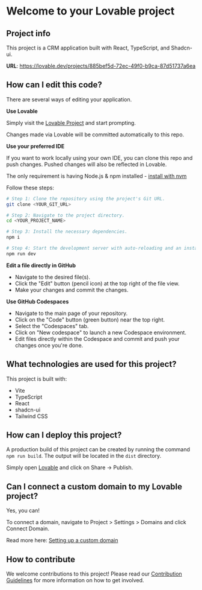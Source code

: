 # Welcome to your Lovable project

## Project info

This project is a CRM application built with React, TypeScript, and Shadcn-ui.

**URL**: https://lovable.dev/projects/885bef5d-72ec-49f0-b9ca-87d51737a6ea

## How can I edit this code?

There are several ways of editing your application.

**Use Lovable**

Simply visit the [Lovable Project](https://lovable.dev/projects/885bef5d-72ec-49f0-b9ca-87d51737a6ea) and start prompting.

Changes made via Lovable will be committed automatically to this repo.

**Use your preferred IDE**

If you want to work locally using your own IDE, you can clone this repo and push changes. Pushed changes will also be reflected in Lovable.

The only requirement is having Node.js & npm installed - [install with nvm](https://github.com/nvm-sh/nvm#installing-and-updating)

Follow these steps:

```sh
# Step 1: Clone the repository using the project's Git URL.
git clone <YOUR_GIT_URL>

# Step 2: Navigate to the project directory.
cd <YOUR_PROJECT_NAME>

# Step 3: Install the necessary dependencies.
npm i

# Step 4: Start the development server with auto-reloading and an instant preview.
npm run dev
```

**Edit a file directly in GitHub**

- Navigate to the desired file(s).
- Click the "Edit" button (pencil icon) at the top right of the file view.
- Make your changes and commit the changes.

**Use GitHub Codespaces**

- Navigate to the main page of your repository.
- Click on the "Code" button (green button) near the top right.
- Select the "Codespaces" tab.
- Click on "New codespace" to launch a new Codespace environment.
- Edit files directly within the Codespace and commit and push your changes once you're done.

## What technologies are used for this project?

This project is built with:

- Vite
- TypeScript
- React
- shadcn-ui
- Tailwind CSS

## How can I deploy this project?

A production build of this project can be created by running the command `npm run build`. The output will be located in the `dist` directory.

Simply open [Lovable](https://lovable.dev/projects/885bef5d-72ec-49f0-b9ca-87d51737a6ea) and click on Share -> Publish.

## Can I connect a custom domain to my Lovable project?

Yes, you can!

To connect a domain, navigate to Project > Settings > Domains and click Connect Domain.

Read more here: [Setting up a custom domain](https://docs.lovable.dev/tips-tricks/custom-domain#step-by-step-guide)

## How to contribute

We welcome contributions to this project! Please read our [Contribution Guidelines](CONTRIBUTING.md) for more information on how to get involved.
